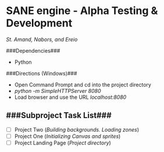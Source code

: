 SANE engine - Alpha Testing & Development
================================
*St. Amand, Nabors, and Ereio*

###Dependencies###
* Python

###Directions (Windows)###
* Open Command Prompt and cd into the project directory
* *python -m SimpleHTTPServer 8080*
* Load browser and use the URL *localhost:8080*

###Subproject Task List###
-------------------------
- [ ] Project Two (*Building backgrounds. Loading zones*)
- [ ] Project One (*Initializing Canvas and sprites*)
- [ ] Project Landing Page (*Project directory*)
